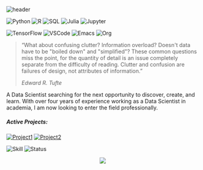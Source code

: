![header](https://capsule-render.vercel.app/api?type=rect&color=gradient&customColorList=(2,2,30)&height=1)

![Python](https://img.shields.io/badge/Python-Skilled-3776AB.svg?style=flat-square&logo=python&logoColor=white)
![R](https://img.shields.io/badge/R-Skilled-276DC3.svg?style=flat-square&logo=r&logoColor=white)
![SQL](https://img.shields.io/badge/SQL-Skilled-003B57.svg?style=flat-square&logo=sqlite&logoColor=white)
![Julia](https://img.shields.io/badge/Julia-Training-9558B2.svg?style=flat-square&logo=julia&logoColor=white)
![Jupyter](https://img.shields.io/badge/Jupyter-Fluent-F37626.svg?style=flat-square&logo=jupyter&logoColor=white)

![TensorFlow](https://img.shields.io/badge/TensorFlow-Certified-FF6F00.svg?style=flat-square&logo=tensorflow&logoColor=white)
![VSCode](https://img.shields.io/badge/VSCode-Fluent-007ACC.svg?style=flat-square&logo=visualstudiocode&logoColor=white)
![Emacs](https://img.shields.io/badge/Emacs-Daily%20Driver-7F5AB6.svg?style=flat-square&logo=gnuemacs&logoColor=white)
![Org](https://img.shields.io/badge/Org%20Mode-Bliss-77AA99.svg?style=flat-square&logo=org&logoColor=white)

<!--- 
<img src="https://github.com/UmbertoFasci/Dyson_Swarm_Algorithm/blob/main/Background/gradient_sphere.gif" width=400 align="right" />
-->

> “What about confusing clutter? Information overload? Doesn't data have to be "boiled down" and "simplified"? These common questions miss the point, for the quantity of detail is an issue completely separate from the difficulty of reading. Clutter and confusion are failures of design, not attributes of information.” 
> 
> _Edward R. Tufte_


A Data Scientist searching for the next opportunity to discover, create, and learn. With over four years of experience working as a Data Scientist in academia, I am now looking to enter the field professionally.

##### Active Projects:
[![Project1](https://img.shields.io/badge/USAID%20Price%20Prediction-In%20Development-88CE02.svg?style=?style=flat-square)][Project1]
[![Project2](https://img.shields.io/badge/Thesis-Active-276DC3.svg?style=?style=flat-square)][Project2]

![Skill](https://img.shields.io/badge/Data%20Scientist-000000.svg?style=flat-square)
![Status](https://img.shields.io/badge/Looking%20For%20Work-FF0000.svg?style=flat-square)

[Project1]: https://github.com/UmbertoFasci/Supply-Chain-Pricing-USAID
[Project2]: https://github.com/UmbertoFasci/Thesis_2023

<p align="center">
  <img src="https://capsule-render.vercel.app/api?type=waving&color=gradient&customColorList=(2,2,30)&height=70&section=footer"/>
</p>
